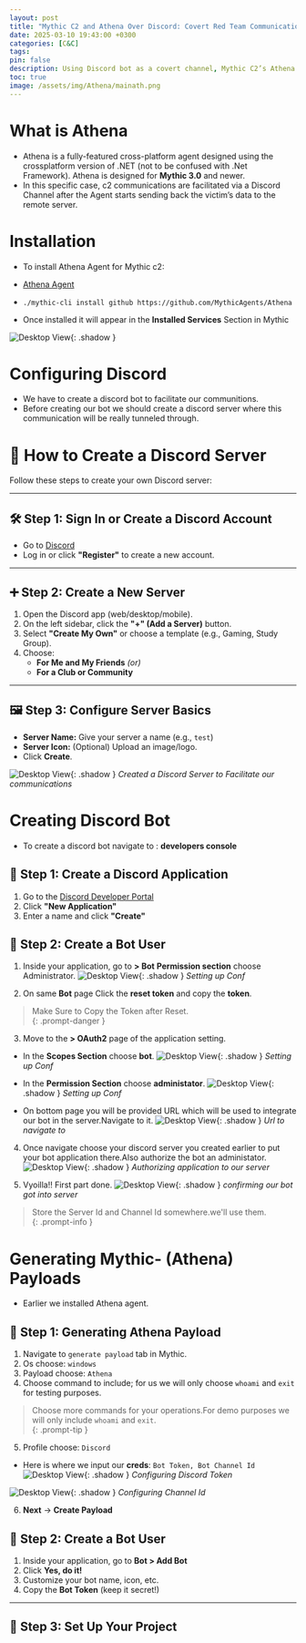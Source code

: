 ```yaml
---
layout: post
title: "Mythic C2 and Athena Over Discord: Covert Red Team Communications"
date: 2025-03-10 19:43:00 +0300
categories: [C&C]
tags: 
pin: false
description: Using Discord bot as a covert channel, Mythic C2’s Athena enables stealthy communication for red team command and control.
toc: true
image: /assets/img/Athena/mainath.png
---
```


# What is Athena

- Athena is a fully-featured cross-platform agent designed using the crossplatform version of .NET (not to be confused with .Net Framework). Athena is designed for **Mythic 3.0** and newer.
- In this specific case, c2 communications are facilitated via a Discord Channel after the Agent starts sending back the victim’s data to the remote server.


# Installation

- To install Athena Agent for Mythic c2:
- [Athena Agent](https://github.com/MythicAgents/Athena)

- `./mythic-cli install github https://github.com/MythicAgents/Athena`

- Once installed it will appear in the **Installed Services** Section in Mythic

![Desktop View](/assets/img/Athena/1ath.png){: .shadow } 

# Configuring Discord 

- We have to create a discord bot to facilitate our communitions.
- Before creating our bot we should create a discord server where this communication will be really tunneled through.

# 🚀 How to Create a Discord Server

Follow these steps to create your own Discord server:

---

## 🛠️ Step 1: Sign In or Create a Discord Account

- Go to [Discord](https://discord.com)
- Log in or click **"Register"** to create a new account.

---

## ➕ Step 2: Create a New Server

1. Open the Discord app (web/desktop/mobile).
2. On the left sidebar, click the **"+" (Add a Server)** button.
3. Select **"Create My Own"** or choose a template (e.g., Gaming, Study Group).
4. Choose:
   - **For Me and My Friends** *(or)*  
   - **For a Club or Community**

---

## 🖼️ Step 3: Configure Server Basics

- **Server Name:** Give your server a name (e.g., `test`)
- **Server Icon:** (Optional) Upload an image/logo.
- Click **Create**.


![Desktop View](/assets/img/Athena/2ath.png){: .shadow } 
_Created a Discord Server to Facilitate our communications_


# Creating Discord Bot

- To create a discord bot navigate to : **developers console**

## 🔧 Step 1: Create a Discord Application

1. Go to the [Discord Developer Portal](https://discord.com/developers/applications)
2. Click **"New Application"**
3. Enter a name and click **"Create"**

## 🤖 Step 2: Create a Bot User

1. Inside your application, go to **> Bot** **Permission section** choose Administrator.
![Desktop View](/assets/img/Athena/3ath.png){: .shadow } 
_Setting up Conf_

2. On same **Bot** page Click the **reset token** and copy the **token**.
> Make Sure to Copy the Token after Reset.  
{: .prompt-danger }

3. Move to the **> OAuth2** page of the application setting.
- In the **Scopes Section** choose **bot**.
![Desktop View](/assets/img/Athena/4ath.png){: .shadow } 
_Setting up Conf_

- In the **Permission Section** choose **administator**. 
![Desktop View](/assets/img/Athena/5ath.png){: .shadow } 
_Setting up Conf_

- On bottom page you will be provided URL which will be used to integrate our bot in the server.Navigate to it.
![Desktop View](/assets/img/Athena/6ath.png){: .shadow } 
_Url to navigate to_


4. Once navigate choose your discord server you created earlier to put your bot application there.Also authorize the bot an administator.
![Desktop View](/assets/img/Athena/7ath.png){: .shadow } 
_Authorizing application to our server_

5. Vyoilla!! First part done.
![Desktop View](/assets/img/Athena/8ath.png){: .shadow } 
_confirming our bot got into server_

> Store the Server Id and Channel Id somewhere.we'll use them.  
{: .prompt-info }
# Generating Mythic- (Athena) Payloads

- Earlier we installed Athena agent.

## 🔧 Step 1: Generating Athena Payload

1. Navigate to `generate payload` tab in Mythic.
2. Os choose: `windows`
3. Payload choose: `Athena`
4. Choose command to include; for us we will only choose `whoami` and `exit` for testing purposes.

> Choose more commands for your operations.For demo purposes we will only include `whoami` and `exit`.  
{: .prompt-tip }

5. Profile choose: `Discord` 
- Here is where we input our **creds**: `Bot Token, Bot Channel Id`
![Desktop View](/assets/img/Athena/9ath.png){: .shadow } 
_Configuring Discord Token_

![Desktop View](/assets/img/Athena/10ath.png){: .shadow } 
_Configuring Channel Id_

6. **Next** -> **Create Payload**

## 🤖 Step 2: Create a Bot User

1. Inside your application, go to **Bot > Add Bot**
2. Click **Yes, do it!**
3. Customize your bot name, icon, etc.
4. Copy the **Bot Token** (keep it secret!)

---

## 📜 Step 3: Set Up Your Project